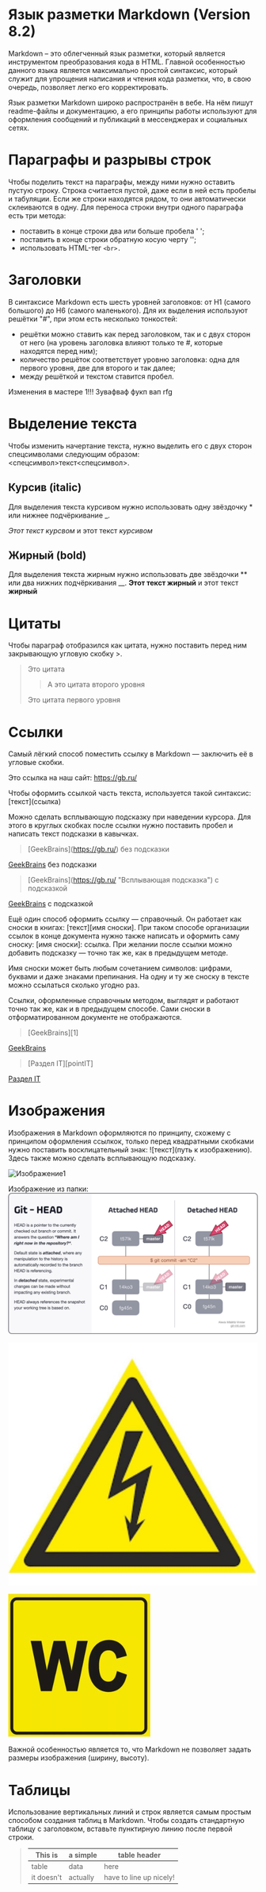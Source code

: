 # Язык разметки Markdown (Version 8.2)

Markdown – это облегченный язык разметки, который является инструментом преобразования кода в HTML. Главной особенностью данного языка является максимально простой синтаксис, который служит для упрощения написания и чтения кода разметки, что, в свою очередь, позволяет легко его корректировать. 

Язык разметки Markdown широко распространён в вебе. На нём пишут readme-файлы и документацию, а его принципы работы используют для оформления сообщений и публикаций в мессенджерах и социальных сетях.

# Параграфы и разрывы строк 

Чтобы поделить текст на параграфы, между ними нужно оставить пустую строку. Строка считается пустой, даже если в ней есть пробелы и табуляции. Если же строки находятся рядом, то они автоматически склеиваются в одну.
Для переноса строки внутри одного параграфа есть три метода:

* поставить в конце строки два или больше пробела '   ';
* поставить в конце строки обратную косую черту '\';
* использовать HTML-тег ```<br>.```

# Заголовки 

В синтаксисе Markdown есть шесть уровней заголовков: от H1 (самого большого) до H6 (самого маленького). Для их выделения используют решётки "#", при этом есть несколько тонкостей:

- решётки можно ставить как перед заголовком, так и с двух сторон от него (на уровень заголовка влияют только те #, которые находятся перед ним);
- количество решёток соответствует уровню заголовка: одна для первого уровня, две для второго и так далее;
- между решёткой и текстом ставится пробел.

Изменения в мастере 1!!! 3увафваф фукп вап rfg


# Выделение текста 
Чтобы изменить начертание текста, нужно выделить его с двух сторон спецсимволами следующим образом: <спецсимвол>текст<спецсимвол>.

## Курсив (italic)
Для выделения текста курсивом нужно использовать одну звёздочку * или нижнее подчёркивание _.

*Этот текст курсвом* и этот текст _курсивом_

## Жирный (bold)

Для выделения текста жирным нужно использовать две звёздочки ** или два нижних подчёркивания __.
**Этот текст жирный** и этот текст __жирный__

# Цитаты

Чтобы параграф отобразился как цитата, нужно поставить перед ним закрывающую угловую скобку >.

> Это цитата
> > А это цитата второго уровня
> 
> Это цитата первого уровня


# Ссылки

Самый лёгкий способ поместить ссылку в Markdown — заключить её в угловые скобки.

Это ссылка на наш сайт: <https://gb.ru/>

Чтобы оформить ссылкой часть текста, используется такой синтаксис: 
\[текст\](ссылка)

Можно сделать всплывающую подсказку при наведении курсора. Для этого в круглых скобках после ссылки нужно поставить пробел и написать текст подсказки в кавычках.
> \[GeekBrains\](https://gb.ru/) без подсказки

[GeekBrains](https://gb.ru/) без подсказки

> \[GeekBrains\](https://gb.ru/ "Всплывающая подсказка") с подсказкой
> 
[GeekBrains](https://gb.ru/ "Всплывающая подсказка") с подсказкой

Ещё один способ оформить ссылку — справочный. Он работает как сноски в книгах: [текст][имя сноски]. При таком способе организации ссылок в конце документа нужно также написать и оформить саму сноску: [имя сноски]: ссылка. При желании после ссылки можно добавить подсказку — точно так же, как в предыдущем методе.

Имя сноски может быть любым сочетанием символов: цифрами, буквами и даже знаками препинания. На одну и ту же сноску в тексте можно ссылаться сколько угодно раз.

Ссылки, оформленные справочным методом, выглядят и работают точно так же, как и в предыдущем способе. Сами сноски в отформатированном документе не отображаются.

> \[GeekBrains\]\[1\]

[GeekBrains][1]

> \[Раздел IT\]\[pointIT\]

[Раздел IT][pointIT]


[1]: https://gb.ru/ "Всплывающая подсказка"
[pointIT]: https://gb.ru/courses/it


# Изображения  

Изображения в Markdown оформляются по принципу, схожему с принципом оформления ссылкок, только перед квадратными скобками нужно поставить восклицательный знак: ![текст](путь к изображению). Здесь также можно сделать всплывающую подсказку.


![Изображение1](https://upload.wikimedia.org/wikipedia/commons/thumb/4/48/Markdown-mark.svg/1920px-Markdown-mark.svg.png "Логотип Markdown")

Изображение из папки:
![Изображение2](/Pic_01.png "git HEAD")

![Изображение3](/Pic_02.jpg "Danger")

![Изображение3](/Pic_03.jpg "WC")

Важной особенностью является то, что Markdown не позволяет задать размеры изображения (ширину, высоту).

# Таблицы

Использование вертикальных линий и строк является самым простым способом создания таблиц в Markdown. Чтобы создать стандартную таблицу с заголовком, вставьте пунктирную линию после первой строки.

> |This is   |a simple   |table header|
>|----------|-----------|------------|
>|table     |data       |here        |
>|it doesn't|actually   |have to line up nicely!|
